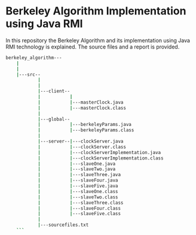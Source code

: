# Berkeley Algorithm Implementation using Java RMI
In this repository the Berkeley Algorithm and its implementation using Java RMI technology is explained.  The source files and a report is provided.

```bash
berkeley_algorithm---
	|
	|
	|---src--
			|
			|
			|---client--
			|			|
			|			|---masterClock.java
			|			|---masterClock.class
			|
			|---global--										
			|			|---berkeleyParams.java
			|			|---berkeleyParams.class
			|
			|---server--|---clockServer.java
			|			|---clockServer.class
			|			|---clockServerImplementation.java
			|			|---clockServerImplementation.class
			|			|---slaveOne.java
			|			|---slaveTwo.java
			|			|---slaveThree.java
			|			|---slaveFour.java
			|			|---slaveFive.java
			|			|---slaveOne.class							
			|			|---slaveTwo.class	
			|			|---slaveThree.class	
			|			|---slaveFour.class	
			|			|---slaveFive.class		
			|													
			|---sourcefiles.txt
	```
